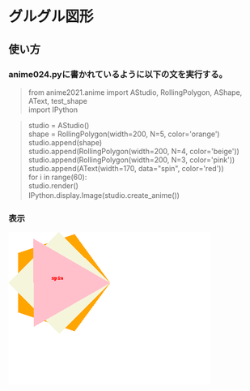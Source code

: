 # グルグル図形  
## 使い方
### anime024.pyに書かれているように以下の文を実行する。
>from anime2021.anime import AStudio, RollingPolygon, AShape, AText, test_shape  
 import IPython  
 
>studio = AStudio()  
 shape =  RollingPolygon(width=200, N=5, color='orange')  
 studio.append(shape)  
 studio.append(RollingPolygon(width=200, N=4, color='beige'))  
 studio.append(RollingPolygon(width=200, N=3, color='pink'))  
 studio.append(AText(width=170, data="spin", color='red'))  
 for i in range(60):  
     studio.render()  
 IPython.display.Image(studio.create_anime())　
 
 ### 表示
 ![](anime024.png)  
 
 
 
 
